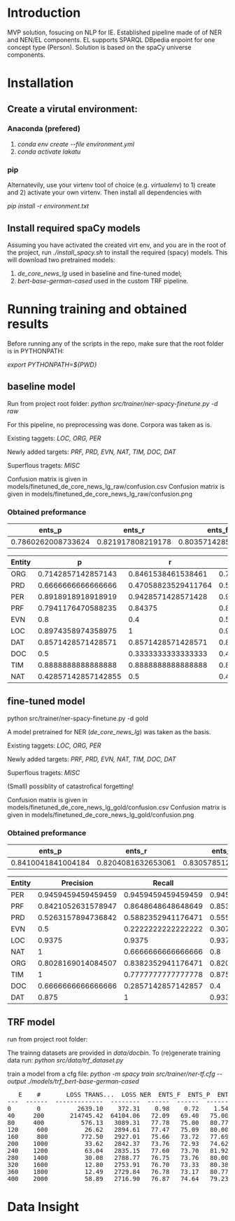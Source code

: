 # Introduction

MVP solution, fosucing on NLP for IE. Established pipeline made of of NER and NEN/EL components. 
EL supports SPARQL DBpedia enpoint for one concept type (Person). 
Solution is based on the spaCy universe components.

# Installation

## Create a virutal environment:

### Anaconda (prefered)

1. _conda env create --file environment.yml_
2. _conda activate lakatu_
   
### pip
   
Alternatevily, use your virtenv tool of choice (e.g. _virtualenv_) to 1) create and 2) activate your own virtenv. Then install all dependencies with

_pip install -r environment.txt_

## Install required spaCy models

Assuming you have activated the created virt env, and you are in the root of the project, run _./install_spacy.sh_ to install the required (spacy) models. This will download two pretrained models:

1. _de_core_news_lg_ used in baseline and fine-tuned model;
2. _bert-base-german-cased_ used in the custom TRF pipeline.

# Running training and obtained results

Before running any of the scripts in the repo, make sure that the root folder is in  PYTHONPATH: 

_export PYTHONPATH=${PWD}_

## baseline model

Run from project root folder: _python src/trainer/ner-spacy-finetune.py -d raw_

For this pipeline, no preprocessing was done. Corpora was taken as is.

Existing taggets: _LOC, ORG, PER_

Newly added targets: _PRF, PRD, EVN, NAT, TIM, DOC, DAT_

Superflous tragets: _MISC_

Confusion matrix is given in models/finetuned_de_core_news_lg_raw/confusion.csv
Confusion matrix is given in models/finetuned_de_core_news_lg_raw/confusion.png

### Obtained preformance

| ents_p             | ents_r            | ents_f             |
| ------------------ | ----------------- | ------------------ |
| 0.7860262008733624 | 0.821917808219178 | 0.8035714285714286 |

| Entity | p                   | r                   | f                  |
|--------|---------------------|---------------------|--------------------|
| ORG    | 0.7142857142857143  | 0.8461538461538461  | 0.7746478873239436 |
| PRD    | 0.6666666666666666  | 0.47058823529411764 | 0.5517241379310345 |
| PER    | 0.8918918918918919  | 0.9428571428571428  | 0.9166666666666667 |
| PRF    | 0.7941176470588235  | 0.84375             | 0.8181818181818182 |
| EVN    | 0.8                 | 0.4                 | 0.5333333333333333 |
| LOC    | 0.8974358974358975  | 1                   | 0.945945945945946  |
| DAT    | 0.8571428571428571  | 0.8571428571428571  | 0.8571428571428571 |
| DOC    | 0.5                 | 0.3333333333333333  | 0.4                |
| TIM    | 0.8888888888888888  | 0.8888888888888888  | 0.8888888888888888 |
| NAT    | 0.42857142857142855 | 0.5                 | 0.4615384615384615 |

## fine-tuned model

python src/trainer/ner-spacy-finetune.py -d gold

A model pretrained for NER (_de_core_news_lg_) was taken as the basis.

Existing taggets: _LOC, ORG, PER_

Newly added targets: _PRF, PRD, EVN, NAT, TIM, DOC, DAT_

Superflous tragets: _MISC_

(Small) possiblity of catastrofical forgetting!

Confusion matrix is given in models/finetuned_de_core_news_lg_gold/confusion.csv
Confusion matrix is given in models/finetuned_de_core_news_lg_gold/confusion.png


### Obtained preformance

| ents_p             | ents_r             | ents_f             |
| ------------------ | ------------------ | ------------------ |
| 0.8410041841004184 | 0.8204081632653061 | 0.8305785123966942 |


| Entity | Precision          | Recall             | F-score             |
|--------|--------------------|--------------------|---------------------|
| PER    | 0.9459459459459459 | 0.9459459459459459 | 0.9459459459459459  |
| PRF    | 0.8421052631578947 | 0.8648648648648649 | 0.8533333333333334  |
| PRD    | 0.5263157894736842 | 0.5882352941176471 | 0.5555555555555555  |
| EVN    | 0.5                | 0.2222222222222222 | 0.30769230769230765 |
| LOC    | 0.9375             | 0.9375             | 0.9375              |
| NAT    | 1                  | 0.6666666666666666 | 0.8                 |
| ORG    | 0.8028169014084507 | 0.8382352941176471 | 0.8201438848920864  |
| TIM    | 1                  | 0.7777777777777778 | 0.8750000000000001  |
| DOC    | 0.6666666666666666 | 0.2857142857142857 | 0.4                 |
| DAT    | 0.875              | 1                  | 0.9333333333333333  |

## TRF model

run from project root folder:

The trainng datasets are provided in _data/docbin_. To (re)generate training data run: _python src/data/trf_dataset.py_

train a model from a cfg file: _python -m spacy train src/trainer/ner-tf.cfg --output ./models/trf_bert-base-german-cased_

<pre>
   E    #       LOSS TRANS...  LOSS NER  ENTS_F  ENTS_P  ENTS_R  SCORE
---  ------  -------------  --------  ------  ------  ------  ------
0       0          2639.10    372.31    0.98    0.72    1.54    0.01
40     200       214745.42  64104.06   72.09   69.40   75.00    0.72
80     400          576.13   3089.31   77.78   75.00   80.77    0.78
120     600          26.62   2894.61   77.47   75.09   80.00    0.77
160     800         772.50   2927.01   75.66   73.72   77.69    0.76
200    1000          33.62   2842.37   73.76   72.93   74.62    0.74
240    1200          63.04   2835.15   77.60   73.70   81.92    0.78
280    1400          30.08   2788.77   76.75   73.76   80.00    0.77
320    1600          12.80   2753.91   76.70   73.33   80.38    0.77
360    1800          12.49   2729.84   76.78   73.17   80.77    0.77
400    2000          58.89   2716.90   76.87   74.64   79.23    0.77
</pre>

# Data Insight
